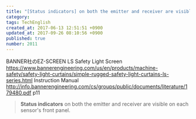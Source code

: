 ```yaml
---
title: "[Status indicators] on both the emitter and receiver are visible on each sensor's front panel."
category: 
tags: TechEnglish
created_at: 2017-06-13 12:51:51 +0900
updated_at: 2017-09-26 08:10:56 +0900
published: true
number: 2011
---
```


BANNER社のEZ-SCREEN LS Safety Light Screen
https://www.bannerengineering.com/us/en/products/machine-safety/safety-light-curtains/simple-rugged-safety-light-curtains-ls-series.html
Instruction Manual
http://info.bannerengineering.com/cs/groups/public/documents/literature/179480.pdf
p11

> **Status indicators** on both the emitter and receiver are visible on each sensor's front panel.

